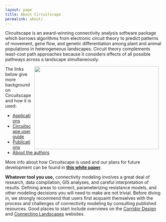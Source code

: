 ```yaml
---
layout: page
title: About Circuitscape
permalink: about/
---
```


Circuitscape is an award-winning connectivity analysis software package which borrows algorithms from electronic circuit theory to predict patterns of movement, gene flow, and genetic differentiation among plant and animal populations in heterogeneous landscapes. Circuit theory complements least-cost path approaches because it considers effects of all possible pathways across a landscape simultaneously.

<img style="float: right; height: 267px; width: 400px" src="../img/image16.png" hspace = "10">

The links below give more background on Circuitscape and how it is used:

- [Applications](/applications/)
- [Circuitscape user guide](/docs/)
- [Publications](/pubs.html)
- [About the authors](/authors.html)

More info about how Circuitscape is used and our plans for future development can be found in [**this white paper**](pubs/circuitscape_whitepaper.pdf).

**Whatever tool you use,** connectivity modeling involves a great deal of research, data compilation, GIS analyses, and careful interpretation of results. Defining areas to connect, parameterizing resistance models, and other modeling decisions you will need to make are not trivial. Before diving in, we strongly recommend that users first acquaint themselves with the process and challenges of connectivity modeling by consulting published resources. Good places to start include overviews on the [Corridor Design](http://www.corridordesign.org/) and [Connecting Landscapes](http://connectinglandscapes.org/) websites.



